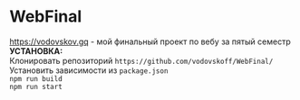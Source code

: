 # WebFinal
https://vodovskov.gq - мой финальный проект по вебу за пятый семестр</br>
<b>УСТАНОВКА:</b></br>
Клонировать репозиторий `https://github.com/vodovskoff/WebFinal/` </br>
Установить зависимости из `package.json` </br>
`npm run build`</br>
`npm run start`</br>
